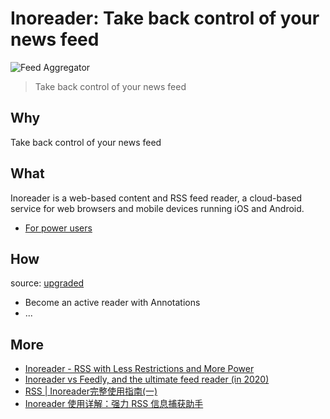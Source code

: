 # Inoreader: Take back control of your news feed

![Feed Aggregator](https://i.imgur.com/RUCboYW.jpg)

> Take back control of your news feed

## Why 

Take back control of your news feed

## What 

Inoreader is a web-based content and RSS feed reader, a cloud-based service for web browsers and mobile devices running iOS and Android.

* [For power users](https://www.inoreader.com/blog/category/for-power-users)

## How

source: [upgraded](https://www.inoreader.com/upgrade/feature/upgrade_badge)

* Become an active reader with Annotations
* ...

## More

* [Inoreader - RSS with Less Restrictions and More Power](https://www.inoreader.com/alternative-to-feedly/)
* [Inoreader vs Feedly, and the ultimate feed reader (in 2020)](https://arttuv.com/writings/feedly-vs-inoreader-and-the-ultimate-feed-aggregator)
* [RSS | Inoreader完整使用指南(一)](https://hackorgeek.com/inoreader-rss/)
* [Inoreader 使用详解：强力 RSS 信息捕获助手](https://sspai.com/post/58041)